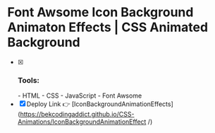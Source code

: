 # Font Awsome Icon Background Animaton Effects | CSS Animated Background

- [x] <h3><b>Tools:</b></h3>
          - HTML
          - CSS
          - JavaScript
          - Font Awsome
- [x] Deploy Link 👉 [IconBackgroundAnimationEffects](https://bekcodingaddict.github.io/CSS-Animations/IconBackgroundAnimationEffect
/)
